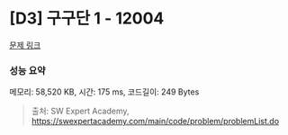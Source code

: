 # [D3] 구구단 1 - 12004 

[문제 링크](https://swexpertacademy.com/main/code/problem/problemDetail.do?contestProbId=AXkcWgFa8sADFAS8) 

### 성능 요약

메모리: 58,520 KB, 시간: 175 ms, 코드길이: 249 Bytes



> 출처: SW Expert Academy, https://swexpertacademy.com/main/code/problem/problemList.do